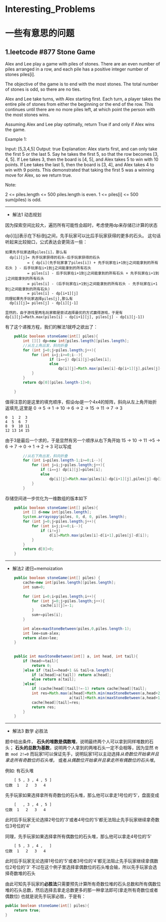 # Interesting_Problems
一些有意思的问题
===============

1.leetcode #877 Stone Game
-------------------------

Alex and Lee play a game with piles of stones.  There are an even number of piles arranged in a row, and each pile has a positive integer number of stones piles[i].

The objective of the game is to end with the most stones.  The total number of stones is odd, so there are no ties.

Alex and Lee take turns, with Alex starting first.  Each turn, a player takes the entire pile of stones from either the beginning or the end of the row.  This continues until there are no more piles left, at which point the person with the most stones wins.

Assuming Alex and Lee play optimally, return True if and only if Alex wins the game.

Example 1:

Input: [5,3,4,5]
Output: true
Explanation: 
Alex starts first, and can only take the first 5 or the last 5.
Say he takes the first 5, so that the row becomes [3, 4, 5].
If Lee takes 3, then the board is [4, 5], and Alex takes 5 to win with 10 points.
If Lee takes the last 5, then the board is [3, 4], and Alex takes 4 to win with 9 points.
This demonstrated that taking the first 5 was a winning move for Alex, so we return true.
 

Note:

2 <= piles.length <= 500
piles.length is even.
1 <= piles[i] <= 500
sum(piles) is odd.

---------------
* 解法1 动态规划

因为探索空间比较大，遍历所有可能性会超时，考虑使用dp来存储已计算的状态

dp[i][j]表示在下标i到j之间，先手玩家可以比后手玩家获得的更多的石头。
这句话听起来比较拗口，公式表达会更简洁一些：
```
如果先手玩家选择piles[i]，那么有
  dp[i][j]= 先手玩家获得的石头-后手玩家获得的石头
          = { dp[i](先手玩家拿了piles[i]) + 先手玩家在i+1到j之间能拿到的所有石头 } - 后手玩家在i+1到j之间能拿到的所有石头
          = piles[i] - 后手玩家在i+1到j之间能拿到的所有石头 + 先手玩家在i+1到j之间能拿到的所有石头
          = piles[i] - (后手玩家在i+1到j之间能拿到的所有石头 - 先手玩家在i+1到j之间能拿到的所有石头)
          = piles[i] - dp[i+1][j]
同理如果先手玩家选择piles[j],那么有
  dp[i][j]= piles[j] - dp[i][j-1]

显然的，由于游戏里两名玩家都是尝试选择最优的方式赢得游戏，于是有
dp[i][j]=Math.max(piles[i] - dp[i+1][j], piles[j] - dp[i][j-1])
```

有了这个递推方程，我们的解法1就呼之欲出了：
```Java
    public boolean stoneGame(int[] piles){
        int [][] dp=new int[piles.length][piles.length];
        //从左上角出发，斜向折叠
        for (int j=0;j<piles.length;j++){
            for (int i=j;i>=0;i--){
            		if (i==j) dp[i][j]=piles[i];
            		else
            			dp[i][j]=Math.max(piles[i]-dp[i+1][j],piles[j]-dp[i][j-1]);
            }
        }
        return dp[0][piles.length-1]>0;
        
    }
```

值得注意的是这里的填充顺序，假设dp是一个4x4的矩阵，斜向从左上角开始折返填充,这里是 0 -> 5 -> 1 -> 10 -> 6 -> 2 -> 15 -> 11 -> 7 -> 3
```
0  1  2  3 
4  5  6  7
8  9  10 11
12 13 14 15
```
由于3是最后一个求的，于是显然有另一个顺序从右下角开始 15 -> 10 -> 11 ->5 -> 6 -> 7 -> 0 -> 1 -> 2 -> 3
可以写成
```Java      
        //从右下角出发，斜向折叠
        for (int i=piles.length-1;i>=0;i--){
        	for (int j=i;j<piles.length;j++){
        		if (i==j) dp[i][j]=piles[i];
        		else
        			dp[i][j]=Math.max(piles[i]-dp[i+1][j],piles[j]-dp[i][j-1]);
        	}
        }
```

存储空间进一步优化为一维数组的版本如下
```Java
    public boolean stoneGame(int[] piles){
    	int [] d=new int[piles.length];
        System.arraycopy(piles, 0, d, 0, piles.length);
        for (int j=0;j<piles.length;j++){
            for (int i=j;i>=0;i--){
        		if (i!=j)
        			d[i]=Math.max(piles[i]-d[i+1],piles[j]-d[i]);
        	}
        }
        return d[0]>0;
    }
```
--------------
* 解法2 递归+memoization
```Java
    public boolean stoneGame(int[] piles) {
    	cache=new int[piles.length][piles.length];
    	int sum=0;
    	
    	for (int i=0;i<piles.length;i++){
    		for (int j=0;j<piles.length;j++){
    			cache[i][j]=-1;
    		}
    		sum+=piles[i];
    	}
    		
    	int alex=maxStoneBetween(piles,0,piles.length-1);
    	int lee=sum-alex;
    	return alex>lee;
    }
    
    
    public int maxStoneBetween(int[] a, int head, int tail){
    	if (head>=tail){
    		return 0;
    	}else if (tail==head+1 && tail<a.length){
    		if (a[head]>a[tail]) return a[head];
    		else return a[tail];
    	}else{
    		if (cache[head][tail]!=-1) return cache[head][tail];
    		int res=Math.max(a[head]+Math.min(maxStoneBetween(a,head+2,tail),maxStoneBetween(a,head+1,tail-1)),
    						 a[tail]+Math.min(maxStoneBetween(a,head+1,tail-1), maxStoneBetween(a,head,tail-2)));
    		cache[head][tail]=res;
    		return res;
    	}
    }
```
--------------
* 解法3 数学 必胜法

题中给出条件，
**石头的堆数是偶数堆**，说明最终两个人可以拿到同样堆数的石头；
**石头的总数为基数**，说明两个人拿到的两堆石头一定不会相等，因为显然 ```奇数 mod 2!=0```
而玩家1可以保证先手，说明玩家1可以主动选择*从奇数位开始拿并且拿走所有奇数位的石头堆*，
                                   或者*从偶数位开始拿并且拿走所有偶数位的石头堆*。
                                   
例如: 有石头堆
```
    [ 5 , 3 , 4 , 5 ]
位数  1   2   3   4
```
先手玩家如果选择拿所有奇数位的石头堆，那么他可以拿走1号位的'5'，盘面变成
```
    [   , 3 , 4 , 5 ]
位数  1   2   3   4
```
此时后手玩家无论选择2号位的'3'或者4号位的'5'都无法阻止先手玩家继续拿奇数位3号位的'4'

同理，先手玩家如果选择拿所有偶数位的石头堆，那么他可以拿走4号位的'5'
```
    [ 5 , 3 , 4 ,   ]
位数  1   2   3   4
```
此时后手玩家无论选择1号位的'5'或者3号位的'4'都无法阻止先手玩家继续拿偶数位2号位的'3'
不过在这个例子里选择拿偶数位的石头堆会输，所以先手玩家会选择奇数堆的石头

由此可知先手玩家的**必胜法**只需要预先计算所有奇数位堆的石头总数和所有偶数位堆的石头总数，然后选择去拿走总数更多的那一种拿法即可(拿走所有奇数位或者偶数位)
也就是说先手玩家必胜，于是有：
```Java
public boolean stoneGame(int[] piles){
    return true;
}
```

